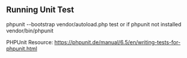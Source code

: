 ## Running Unit Test ##
phpunit --bootstrap vendor/autoload.php test
or if phpunit not installed
vendor/bin/phpunit

PHPUnit Resource: https://phpunit.de/manual/6.5/en/writing-tests-for-phpunit.html
